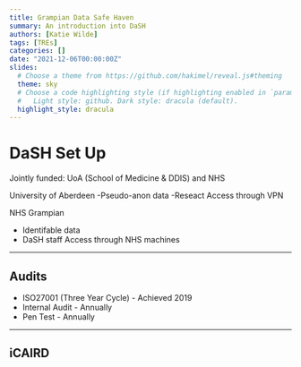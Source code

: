 ```yaml
---
title: Grampian Data Safe Haven
summary: An introduction into DaSH
authors: [Katie Wilde]
tags: [TREs]
categories: []
date: "2021-12-06T00:00:00Z"
slides:
  # Choose a theme from https://github.com/hakimel/reveal.js#theming
  theme: sky
  # Choose a code highlighting style (if highlighting enabled in `params.toml`)
  #   Light style: github. Dark style: dracula (default).
  highlight_style: dracula
---
```


# DaSH Set Up

Jointly funded: UoA (School of Medicine & DDIS) and NHS

University of Aberdeen
-Pseudo-anon data
-Reseact Access through VPN

NHS Grampian
- Identifable data
- DaSH staff Access through NHS machines

---

## Audits

- ISO27001 (Three Year Cycle) - Achieved 2019
- Internal Audit - Annually
- Pen Test - Annually

---

## iCAIRD

